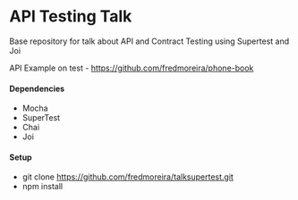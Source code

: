 # API Testing Talk

Base repository for talk about API and Contract Testing using Supertest and Joi

API Example on test - https://github.com/fredmoreira/phone-book

#### Dependencies

* Mocha
* SuperTest
* Chai
* Joi

#### Setup
* git clone https://github.com/fredmoreira/talksupertest.git
* npm install
